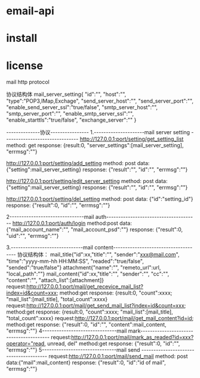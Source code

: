 # email-api

# install

# license
mail http protocol

协议结构体
mail_server_setting{
    "id":"",
    "host":"",
    "type":"POP3,IMap,Exchage",
    "send_server_host":"",
    "send_server_port":"",
    "enable_send_server_ssl":"true/false",
    "smtp_server_host":"",
    "smtp_server_port":"",
    "enable_smtp_server_ssl":"",
    "enable_starttls":"true/false",
    "exchange_server":""
}

--------------协议----------------
1.---------------------mail server setting -------------------------------
http://127.0.0.1:port/setting/get_setting_list
method: get
response:
{result:0, "server_settings":[mail_server_setting], "errmsg":""}

http://127.0.0.1:port/setting/add_setting
method: post
data:{"setting":mail_server_setting}
response:
{"result":"", "id":"", "errmsg":""}

http://127.0.0.1:port/setting/edit_server_setting
method: post
data:
{"setting":mail_server_setting}
response:
{"result":"", "id":"", "errmsg":""}

http://127.0.0.1:port/setting/del_setting
method: post
data:
{"id":"setting_id"}
response:
{"result":0, "id":"", "errmsg":""}

2-------------------------------mail auth--------------------------------------
http://127.0.0.1:port/auth/login
method:post
data:{"mail_account_name":"", "mail_account_psd":""}
response:
{"result":0, "uid":"", "errmsg":""}

3.------------------------------mail content-------------------------------------
协议结构体：
mail_title{"id":xx,"title":"", "sender":"xxx@mail.com", "time":"yyyy-mm-hh HH:MM:SS", "readed":"true/false", "sended":"true/false"}
attachment{"name":"", "remeto_url":url, "local_path":""}
mail_content{"id":xx,"title":"", "sender":"", "cc":"", "content":"", "attach_list":[attachment]}
request:http://127.0.0.1:port/mail/get_recevice_mail_list?index=id&count=xxx;
method:get
response:
{result:0, "count":xxxx; "mail_list":[mail_title], "total_count":xxxx}
request:http://127.0.0.1:port/mail/get_send_mail_list?index=id&count=xxx;
method:get
response:
{result:0, "count":xxxx; "mail_list":[mail_title], "total_count":xxxx}
request:http://127.0.0.1:port/mail/get_mail_content?id=id;
method:get
response:
{"result":0, "id":"", "content":mail_content, "errmsg":""}
4-------------------------------mail mark----------------------------------------
request:http://127.0.0.1:port/mail/mark_as_readed?id=xxx?operator="read, unread, del"
method:get
response:
{"result":0, "id":"", "errmsg":""}
5-------------------------------mail send ---------------------------------------
request:http://127.0.0.1:port/mail/send_mail
method: post
data:{"mail":mail_content}
response:
{"result":0, "id":"id of mail", "errmsg":""}
